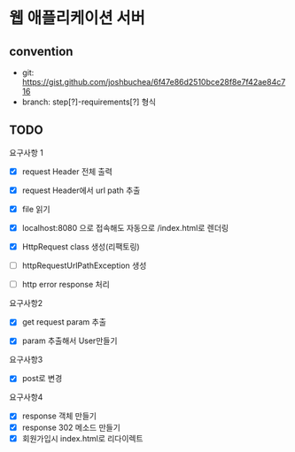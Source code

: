 # 웹 애플리케이션 서버
## convention

* git: https://gist.github.com/joshbuchea/6f47e86d2510bce28f8e7f42ae84c716
* branch: step[?]-requirements[?] 형식



## TODO

요구사항 1

- [x] request Header 전체 출력
- [x] request Header에서 url path 추출
- [x] file 읽기
- [x] localhost:8080 으로 접속해도 자동으로 /index.html로 렌더링
- [x] HttpRequest class 생성(리팩토링)
- [ ] httpRequestUrlPathException 생성
- [ ] http error response 처리



요구사항2

- [x] get request param 추출
- [x] param 추출해서 User만들기



요구사항3

- [x] post로 변경



요구사항4

- [x] response 객체 만들기
- [x] response 302 메소드 만들기
- [x] 회원가입시 index.html로 리다이렉트